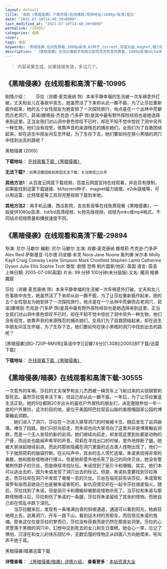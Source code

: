 ```yaml
---
layout: default
title: '电影《黑暗侵袭》下载资源/在线播放/视频地址/1080p/高清/蓝光'
date: "2021-07-10T14:40:30+0800"
last_modified_at: "2021-07-10T14:40:30+0800"
permalink: /10995/
categories: 电影
cover:
tags: 电影
keywords: '黑暗侵袭,在线免费看,1080p高清,bt种子,torrent,百度云盘,magnet,磁力链,迅雷下载资源'
description: '《黑暗侵袭》在线云播放手机西瓜影院吉吉影音免费看，1080p高清bd/hd未删减完整版和tc抢先枪版，mkv/mp4格式，附带bt/torrent种子、magnet/磁力链、百度云盘、网盘资源迅雷下载链接'
---
```


>内容采集生成，如果链接失效，多试几个。


## 《黑暗侵袭》在线观看和高清下载-10995

剧情介绍：　　莎拉（肖娜·麦克唐纳 饰）本来平静幸福的生活被一次车祸意外打破，丈夫和女儿在事故中丧生，她虽然活了下来却从此一蹶不振，为了让莎拉重新振作起来，她的五个女性朋友为她安排了一次探险旅行，地点是在一个丛林中荒僻而古老洞穴，茹诺(娜塔丽·杰克逊·门多萨 饰)是其中最有野外探险经验也是她选择来到这里。正当女孩们对山洞中景色惊叹不已时，却在不知不觉中惊扰了洞中另外一种生物，他们没有视觉，依靠声音的来源残忍的捕杀她们，女孩们为了自救团结起来，却在逃生中朋友间互生怀疑，为了生存下去，她们要如何在狭小黑暗的洞穴中找到出去的路呢？


黑暗侵袭 (2005)

**下载地址**： [在线观看下载 《黑暗侵袭》](https://www.btbtdy.me/btdy/dy8035.html) 


**无法下载?**：`如果迅雷因版权原因无法下载，关注微信公众号 `

**其他方法1**：从百度云网盘下载视频，百度云网盘支持在线观看，非会员有限制，如果能找到迅雷下载链接、bt/torrent种子、magnet磁力链接、e2dk链接等，可以用迅雷、比特彗星等工具将完整视频下载到本地。

**其他方法2**：用手机云播、西瓜影院、吉吉影音等在线免费观看《黑暗侵袭》，一般提供1080p高清、hd/bd高清视频、tc抢先版视频，视频为mkv或mp4格式，不同站点视频质量和播放速度不同。


## 《黑暗侵袭》在线观看和高清下载-29894

导演: 尼尔·马歇尔 编剧: 尼尔·马歇尔 主演: 肖娜·麦克唐纳 娜塔莉·杰克逊·门多萨 Alex Reid 萨斯基亚·马尔德 玛安娜·本灵 Nora-Jane Noone 奥列佛·米尔本 Molly Kayll Craig Conway Leslie Simpson Mark Cronfield Stephen Lamb Catherine Dyson Julie Ellis Sophie Trott 类型: 剧情 恐怖 制片国家/地区: 英国 语言: 英语 上映日期: 2005-07-08(英国) 片长: 99 分钟 100分钟(未分级版) 又名: 魔洞 暗袭 魔窟

莎拉（肖娜·麦克唐纳 饰）本来平静幸福的生活被一次车祸意外打破，丈夫和女儿在事故中丧生，她虽然活了下来却从此一蹶不振，为了让莎拉重新振作起来，她的五个女性朋友为她安排了一次探险旅行，地点是在一个丛林中荒僻而古老洞穴，茹诺(娜塔丽·杰克逊·门多萨 饰)是其中最有野外探险经验也是她选择来到这里。正当女孩们对山洞中景色惊叹不已时，却在不知不觉中惊扰了洞中另外一种生物，他们没有视觉，依靠声音的来源残忍的捕杀她们，女孩们为了自救团结起来，却在逃生中朋友间互生怀疑，为了生存下去，她们要如何在狭小黑暗的洞穴中找到出去的路呢？


[黑暗侵袭][BD-720P-RMVB][英语中字][豆瓣7.6分][1.3GB][2005][BT下载/迅雷下载]

**下载地址**： [在线观看下载 《黑暗侵袭》](https://www.btdx8.com/torrent/the_descent_2005.html) 


## 《黑暗侵袭/暗袭》在线观看和高清下载-30555

一次意外的车祸，莎拉的丈夫保罗和女儿杰西被一辆货车上飞射过来的尖锐钢管刺穿死去。虽然莎拉侥幸活下来，但自己却从此一蹶不振。一年后，为了让莎拉重返生活正轨，她的5位都刚20岁出头的喜欢户外冒险的朋友们，决定邀她参加一年一度的户外冒险，这次的目的地，是位于美国阿巴拉契亚山脉的查图嘎国家公园的博莱翰岩洞群。<br />　　她们进入了洞穴，莎拉在一次进入狭窄洞穴的时候被卡住，随后发生了岩洞崩塌，堵住了回路。她们只好向前走，而朱诺也向大家坦白了这里并非是博莱翰岩洞群，而是一个无人发现的新的岩洞。她们继续向前走，却发现这里到处都是动物的尸骨，而远处也能闻声希罕的声音。荷莉在寻找出口的时候，意外地摔断了腿。她被大家扶起继续前进。而此时那些隐藏在洞穴里面的远古类人怪物出现了，他们一下子就把荷莉的脑袋拧断。在尖叫声中，其余的五人慌忙逃窜。朱诺表现得非常的勇敢，她和那些怪物进行搏斗。但是她却意外地杀死了自己的同伴贝丝。她没有管被刺伤脖子的贝丝，而是继续寻找队伍。朱诺找到了丽贝卡和珊姆。其实，她们本可以逃出去的，因为朱诺发现了洞穴出去的标记。但是，朱诺执意要找到莎拉再走。而莎拉却在洞穴中发现了奄奄一息的贝丝。贝丝在临死前告诉莎拉，朱诺曾和保罗有染而且她自己也是被朱诺害死的。新仇旧恨交织在一起令莎拉很是恼火。随后，莎拉找到了朱诺，但是丽贝卡和珊姆却被那些怪物杀死了。当莎拉和朱诺与那群怪物搏斗后，莎拉刺伤了朱诺的一条腿，莎拉将朱诺留给了其余的怪物。而她自己却在慌乱中跌下深坑。<br />　　当莎拉醒来后，发现有一条堆满白骨的斜坡通道，通道可以看到阳光，她疯狂地爬上去，逃离洞穴，开车一路下山，看到运木材的货柜车，而后惊见朱诺的鬼魂。原来这仅仅是莎拉的梦而已，莎拉没有获救而是仍然在那座岩洞里。莎拉的心灵堕落于黑暗的洞穴中，幻想中见到死去的女儿和生日蛋糕，她会心一笑，忘记了惧怕，沉浸在和女儿的快乐回忆中，无数饥饿的怪物正从四面八方向她爬来，吼叫声不绝于耳。


黑暗侵袭/暗袭迅雷下载

**详情查看**： [《黑暗侵袭/暗袭》详情介绍](/movie/30555/)， **查看更多**：[本站资源大全](/movie/t/all/)

